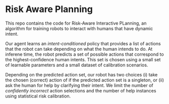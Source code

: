 # Risk Aware Planning 

This repo contains the code for Risk-Aware Interactive PLanning, an algorithm for training robots to interact with humans that have dynamic intent.

Our agent learns an _intent-conditioned_ policy that provides a list of actions that the robot can take depending on what the human intends to do. At inferene time, the robot predicts a set of possible actions that correspond to the highest-confidence human intents. This set is chosen using a small set of learnable parameters and a small dataset of calibration scenarios. 

Depending on the predicted action set, our robot has two choices (i) take the chosen (correct) action of if the predicted action set is a singleton, or (ii) ask the human for help by clarifying their intent. We limit the number of _confidently incorrect_ action selections and the number of help instances using statistical risk calibration. 

